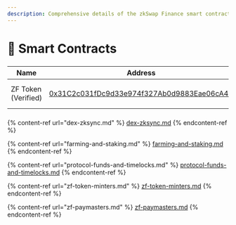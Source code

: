 ```yaml
---
description: Comprehensive details of the zkSwap Finance smart contracts
---
```


# 🔎 Smart Contracts

###

<table data-full-width="false"><thead><tr><th>Name</th><th>Address</th><th>Owner</th></tr></thead><tbody><tr><td>ZF Token (Verified)      </td><td><a href="https://era.zksync.network/token/0x31c2c031fdc9d33e974f327ab0d9883eae06ca4a">0x31C2c031fDc9d33e974f327Ab0d9883Eae06cA4A</a></td><td><a href="https://era.zksync.network/address/0xC824f2Cce71350cC5ece6C699c72BaBa75103907#code">Timelock Core 7 days</a></td></tr></tbody></table>

###

{% content-ref url="dex-zksync.md" %}
[dex-zksync.md](dex-zksync.md)
{% endcontent-ref %}

{% content-ref url="farming-and-staking.md" %}
[farming-and-staking.md](farming-and-staking.md)
{% endcontent-ref %}

{% content-ref url="protocol-funds-and-timelocks.md" %}
[protocol-funds-and-timelocks.md](protocol-funds-and-timelocks.md)
{% endcontent-ref %}

{% content-ref url="zf-token-minters.md" %}
[zf-token-minters.md](zf-token-minters.md)
{% endcontent-ref %}

{% content-ref url="zf-paymasters.md" %}
[zf-paymasters.md](zf-paymasters.md)
{% endcontent-ref %}

